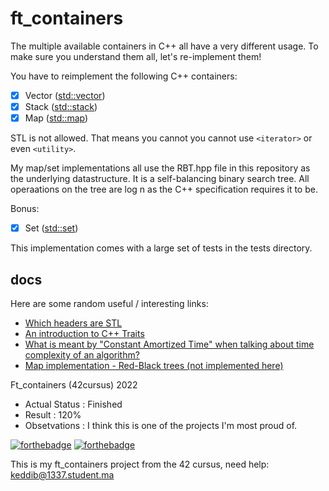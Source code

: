 # ft_containers
 The multiple available containers in C++ all have a very different usage. To make sure you understand them all, let's re-implement them!

You have to reimplement the following C++ containers:
- [x] Vector ([std::vector])
- [x] Stack ([std::stack])
- [x] Map ([std::map])

STL is not allowed. That means you cannot you cannot use `<iterator>` or even `<utility>`.

My map/set implementations all use the RBT.hpp file in this repository as the
underlying datastructure. It is a self-balancing binary search tree. All operaations on the tree are
log n as the C++ specification requires it to be.

Bonus:
- [x] Set ([std::set])

This implementation comes with a large set of tests in the tests directory.

[std::vector]: http://www.cplusplus.com/reference/vector/vector
[std::stack]: http://www.cplusplus.com/reference/stack/stack
[std::map]: http://www.cplusplus.com/reference/map/map
[std::set]: http://www.cplusplus.com/reference/set/set

## docs

Here are some random useful / interesting links:
- [Which headers are STL](http://cs.stmarys.ca/~porter/csc/ref/stl/headers.html)
- [An introduction to C++ Traits](https://accu.org/index.php/journals/442)
- [What is meant by "Constant Amortized Time" when talking about time complexity of an algorithm?](https://stackoverflow.com/questions/200384/constant-amortized-time)
- [Map implementation - Red-Black trees (not implemented here)](http://pages.cs.wisc.edu/~paton/readings/Red-Black-Trees/)


Ft_containers (42cursus) 2022

- Actual Status : Finished
- Result        : 120%
- Obsetvations  : I think this is one of the projects I'm most proud of.

[![forthebadge](https://forthebadge.com/images/badges/made-with-c-plus-plus.svg)](https://forthebadge.com)
[![forthebadge](https://forthebadge.com/images/badges/built-with-love.svg)](https://forthebadge.com)

This is my ft_containers project from the 42 cursus,
need help:
keddib@1337.student.ma

